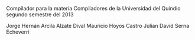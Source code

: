 Compilador para la materia Compiladores de la Universidad del Quindio segundo semestre del 2013

Jorge Hernán Arcila Alzate
Dival Mauricio Hoyos Castro
Julian David Serna Echeverri